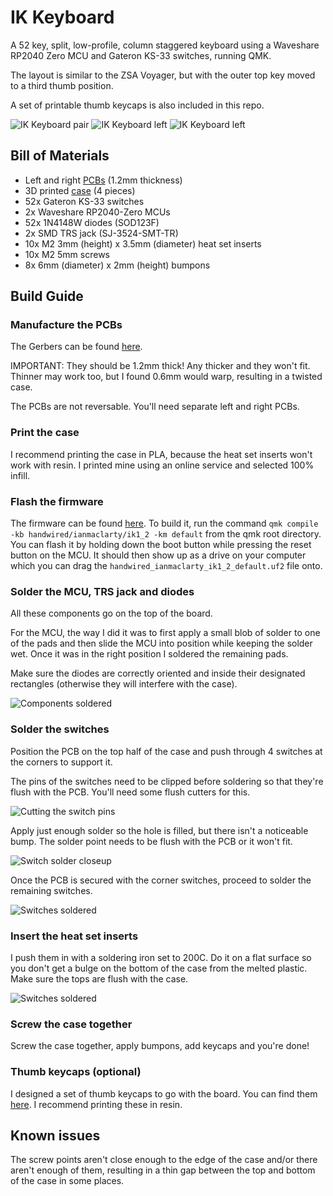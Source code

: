 # IK Keyboard

A 52 key, split, low-profile, column staggered keyboard using a Waveshare RP2040 Zero MCU and Gateron KS-33 switches, running QMK.

The layout is similar to the ZSA Voyager, but with the outer top key moved to a third thumb position.

A set of printable thumb keycaps is also included in this repo.

![IK Keyboard pair](1.2/photos/completed_pair.png)
![IK Keyboard left](1.2/photos/completed_left.png)
![IK Keyboard left](1.2/photos/completed_bottom.png)

## Bill of Materials

- Left and right [PCBs](1.2/gerbers) (1.2mm thickness)
- 3D printed [case](1.2/stls) (4 pieces)
- 52x Gateron KS-33 switches
- 2x Waveshare RP2040-Zero MCUs
- 52x 1N4148W diodes (SOD123F)
- 2x SMD TRS jack (SJ-3524-SMT-TR)
- 10x M2 3mm (height) x 3.5mm (diameter) heat set inserts
- 10x M2 5mm screws
- 8x 6mm (diameter) x 2mm (height) bumpons

## Build Guide

### Manufacture the PCBs

The Gerbers can be found [here](1.2/gerbers). 

IMPORTANT: They should be 1.2mm thick! Any thicker and they won't fit.
Thinner may work too, but I found 0.6mm would warp, resulting in a twisted case.

The PCBs are not reversable. You'll need separate left and right PCBs.

### Print the case

I recommend printing the case in PLA, because the heat set inserts won't work with resin.
I printed mine using an online service and selected 100% infill.

### Flash the firmware

The firmware can be found [here](https://github.com/ianmaclarty/qmk_firmware/tree/master/keyboards/handwired/ianmaclarty/ik1_2). 
To build it, run the command `qmk compile -kb handwired/ianmaclarty/ik1_2 -km default` from the qmk root directory. 
You can flash it by holding down the boot button while pressing the reset button on the MCU.
It should then show up as a drive on your computer which you can drag the `handwired_ianmaclarty_ik1_2_default.uf2` file onto.

### Solder the MCU, TRS jack and diodes

All these components go on the top of the board.

For the MCU, the way I did it was to first apply a small blob of solder to one of the pads and 
then slide the MCU into position while keeping the solder wet. Once it was in the 
right position I soldered the remaining pads.

Make sure the diodes are correctly oriented and inside their designated rectangles (otherwise they will interfere with the case).

![Components soldered](1.2/photos/pcb_soldered.png)

### Solder the switches

Position the PCB on the top half of the case and push through 4 switches at the corners to support it.

The pins of the switches need to be clipped before soldering so that they're flush with the PCB. You'll need
some flush cutters for this.

![Cutting the switch pins](1.2/photos/switch_pin_cut.png) 

Apply just enough solder so the hole is filled, but there isn't a noticeable bump. The solder point needs to be
flush with the PCB or it won't fit.

![Switch solder closeup](1.2/photos/switch_solder_closeup.png) 

Once the PCB is secured with the corner switches, proceed to solder the remaining switches.

![Switches soldered](1.2/photos/all_switches_soldered.png)

### Insert the heat set inserts

I push them in with a soldering iron set to 200C. Do it on a flat surface so you don't get a bulge on the bottom of the case from the melted plastic. Make sure the tops are flush with the case.

![Switches soldered](1.2/photos/inserts_inserted.png)

### Screw the case together

Screw the case together, apply bumpons, add keycaps and you're done!

### Thumb keycaps (optional)

I designed a set of thumb keycaps to go with the board. You can find them [here](Keycaps/). I recommend printing these in resin.

## Known issues

The screw points aren't close enough to the edge of the case and/or there aren't enough of them, resulting
in a thin gap between the top and bottom of the case in some places.
